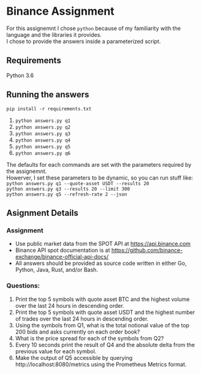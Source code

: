 # Binance Assignment
For this assignemnt I chose `python` because of my familiarity with the language and the libraries it provides.  
I chose to provide the answers inside a parameterized script.  
## Requirements
Python 3.6

## Running the answers
`pip install -r requirements.txt`

1. `python answers.py q1`
2. `python answers.py q2`
3. `python answers.py q3`
4. `python answers.py q4`
5. `python answers.py q5`
6. `python answers.py q6`

The defaults for each commands are set with the parameters required by the assignemnt.  
Howerver, I set these parameters to be dynamic, so you can run stuff like:  
`python answers.py q1 --quote-asset USDT --results 20`  
`python answers.py q3 --results 20 --limit 300`  
`python answers.py q5 --refresh-rate 2 --json`  

## Asignment Details
### Assignment
- Use public market data from the SPOT API at https://api.binance.com
- Binance API spot documentation is at https://github.com/binance-exchange/binance-official-api-docs/
- All answers should be provided as source code written in either Go, Python, Java, Rust, and/or Bash.
### Questions:
1. Print the top 5 symbols with quote asset BTC and the highest volume over the last 24 hours in descending order.
2. Print the top 5 symbols with quote asset USDT and the highest number of trades over the last 24 hours in descending order.
3. Using the symbols from Q1, what is the total notional value of the top 200 bids and asks currently on each order book?
4. What is the price spread for each of the symbols from Q2?
5. Every 10 seconds print the result of Q4 and the absolute delta from the previous value for each symbol.
6. Make the output of Q5 accessible by querying http://localhost:8080/metrics using the Prometheus Metrics format.